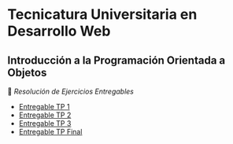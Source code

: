 # Tecnicatura Universitaria en Desarrollo Web

## Introducción a la Programación Orientada a Objetos

:book: *Resolución de Ejercicios Entregables*

- [Entregable TP 1](https://github.com/ELHACHESALTA/Entregables_IPOO_2023/tree/main/Entrega%20TP%201)
- [Entregable TP 2](https://github.com/ELHACHESALTA/Entregables_IPOO_2023/tree/main/Entrega%20TP%202)
- [Entregable TP 3](https://github.com/ELHACHESALTA/Entregables_IPOO_2023/tree/main/Entrega%20TP%203)
- [Entregable TP Final](https://github.com/ELHACHESALTA/Entregables_IPOO_2023/tree/main/Entrega%20TP%20Final)